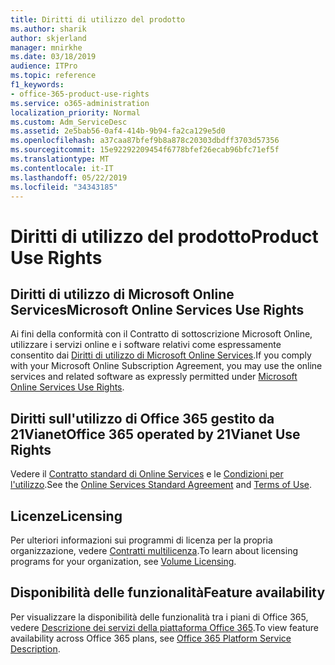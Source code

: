 ```yaml
---
title: Diritti di utilizzo del prodotto
ms.author: sharik
author: skjerland
manager: mnirkhe
ms.date: 03/18/2019
audience: ITPro
ms.topic: reference
f1_keywords:
- office-365-product-use-rights
ms.service: o365-administration
localization_priority: Normal
ms.custom: Adm_ServiceDesc
ms.assetid: 2e5bab56-0af4-414b-9b94-fa2ca129e5d0
ms.openlocfilehash: a37caa87bfef9b8a878c20303dbdff3703d57356
ms.sourcegitcommit: 15e92292209454f6778bfef26ecab96bfc71ef5f
ms.translationtype: MT
ms.contentlocale: it-IT
ms.lasthandoff: 05/22/2019
ms.locfileid: "34343185"
---
```

# <a name="product-use-rights"></a><span data-ttu-id="94b23-102">Diritti di utilizzo del prodotto</span><span class="sxs-lookup"><span data-stu-id="94b23-102">Product Use Rights</span></span>

## <a name="microsoft-online-services-use-rights"></a><span data-ttu-id="94b23-103">Diritti di utilizzo di Microsoft Online Services</span><span class="sxs-lookup"><span data-stu-id="94b23-103">Microsoft Online Services Use Rights</span></span>

<span data-ttu-id="94b23-104">Ai fini della conformità con il Contratto di sottoscrizione Microsoft Online, utilizzare i servizi online e i software relativi come espressamente consentito dai [Diritti di utilizzo di Microsoft Online Services](http://www.microsoftvolumelicensing.com/DocumentSearch.aspx?Mode=3&DocumentTypeId=37&ShowArchived=true).</span><span class="sxs-lookup"><span data-stu-id="94b23-104">If you comply with your Microsoft Online Subscription Agreement, you may use the online services and related software as expressly permitted under [Microsoft Online Services Use Rights](http://www.microsoftvolumelicensing.com/DocumentSearch.aspx?Mode=3&DocumentTypeId=37&ShowArchived=true).</span></span>
  
## <a name="office-365-operated-by-21vianet-use-rights"></a><span data-ttu-id="94b23-105">Diritti sull'utilizzo di Office 365 gestito da 21Vianet</span><span class="sxs-lookup"><span data-stu-id="94b23-105">Office 365 operated by 21Vianet Use Rights</span></span>

<span data-ttu-id="94b23-106">Vedere il [Contratto standard di Online Services](http://www.21vbluecloud.com/office365/O365-AgreeWebDir/) e le [Condizioni per l'utilizzo](http://www.21vbluecloud.com/office365/O365-TOU/).</span><span class="sxs-lookup"><span data-stu-id="94b23-106">See the [Online Services Standard Agreement](http://www.21vbluecloud.com/office365/O365-AgreeWebDir/) and [Terms of Use](http://www.21vbluecloud.com/office365/O365-TOU/).</span></span>
  
## <a name="licensing"></a><span data-ttu-id="94b23-107">Licenze</span><span class="sxs-lookup"><span data-stu-id="94b23-107">Licensing</span></span>

<span data-ttu-id="94b23-108">Per ulteriori informazioni sui programmi di licenza per la propria organizzazione, vedere [Contratti multilicenza](https://go.microsoft.com/fwlink/?LinkId=393693).</span><span class="sxs-lookup"><span data-stu-id="94b23-108">To learn about licensing programs for your organization, see [Volume Licensing](https://go.microsoft.com/fwlink/?LinkId=393693).</span></span>
  
## <a name="feature-availability"></a><span data-ttu-id="94b23-109">Disponibilità delle funzionalità</span><span class="sxs-lookup"><span data-stu-id="94b23-109">Feature availability</span></span>

<span data-ttu-id="94b23-110">Per visualizzare la disponibilità delle funzionalità tra i piani di Office 365, vedere [Descrizione dei servizi della piattaforma Office 365](https://technet.microsoft.com/en-us/library/office-365-platform-service-description.aspx).</span><span class="sxs-lookup"><span data-stu-id="94b23-110">To view feature availability across Office 365 plans, see [Office 365 Platform Service Description](https://technet.microsoft.com/en-us/library/office-365-platform-service-description.aspx).</span></span>
  

